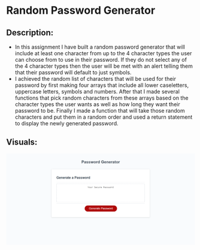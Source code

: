 # Random Password Generator

## Description:
- In this assignment I have built a random password generator that will include at least one character from up to the 4 character types the user can choose from to use in their password. If they do not select any of the 4 character types then the user will be met with an alert telling them that their password will default to just symbols.
- I achieved the random list of characters that will be used for their password by first making four arrays that include all lower caseletters, uppercase letters, symbols and numbers. After that I made several functions that pick random characters from these arrays based on the character types the user wants as well as how long they want their password to be. Finally I made a function that will take those random characters and put them in a random order and used a return statement to display the newly generated password. 

## Visuals:
![Picture of Password Generator](./images/Password-Generator.png)